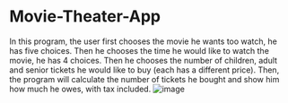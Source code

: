 # Movie-Theater-App

In this program, the user first chooses the movie he wants too watch, he has five choices. Then he chooses the time he would like to watch the movie, he has 4 choices. Then he chooses the number of children, adult and senior tickets he would like to buy (each has a different price). Then, the program will calculate the number of tickets he bought and show him how much he owes, with tax included.
![image](https://user-images.githubusercontent.com/94204190/147781158-e42f33ae-4085-4b3b-9ccf-3013e6178a02.png)
